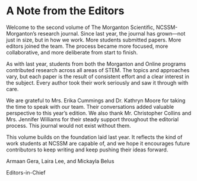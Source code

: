 # A Note from the Editors

Welcome to the second volume of The Morganton Scientific, NCSSM-Morganton’s research journal. Since last year, the journal has grown—not just in size, but in how we work. More students submitted papers. More editors joined the team. The process became more focused, more collaborative, and more deliberate from start to finish.

As with last year, students from both the Morganton and Online programs contributed research across all areas of STEM. The topics and approaches vary, but each paper is the result of consistent effort and a clear interest in the subject. Every author took their work seriously and saw it through with care.

We are grateful to Mrs. Erika Cummings and Dr. Kathryn Moore for taking the time to speak with our team. Their conversations added valuable perspective to this year’s edition. We also thank Mr. Christopher Collins and Mrs. Jennifer Williams for their steady support throughout the editorial process. This journal would not exist without them.

This volume builds on the foundation laid last year. It reflects the kind of work students at NCSSM are capable of, and we hope it encourages future contributors to keep writing and keep pushing their ideas forward.

Armaan Gera, Laira Lee, and Mickayla Belus

Editors-in-Chief






